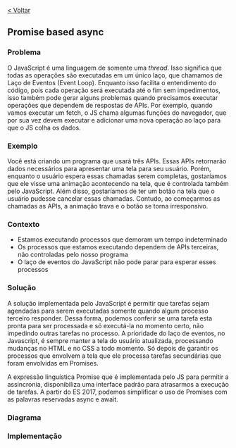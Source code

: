 [< Voltar](/docs/)

## Promise based async

### Problema

O JavaScript é uma linguagem de somente uma _thread_. Isso significa que todas as operações são executadas em um único laço, que chamamos de Laço de Eventos (Event Loop). Enquanto isso facilita o entendimento do código, pois cada operação será executada até o fim sem impedimentos, isso também pode gerar alguns problemas quando precisamos executar operações que dependem de respostas de APIs. Por exemplo, quando vamos executar um fetch, o JS chama algumas funções do navegador, que por sua vez devem executar e adicionar uma nova operação ao laço para que o JS colha os dados.

### Exemplo

Você está criando um programa que usará três APIs. Essas APIs retornarão dados necessários para apresentar uma tela para seu usuário. Porém, enquanto o usuário espera essas chamadas serem completas, gostaríamos que ele visse uma animação acontecendo na tela, que é controlada também pelo JavaScript. Além disso, gostaríamos de ter um botão na tela que o usuário pudesse cancelar essas chamadas. Contudo, ao começarmos as chamadas as APIs, a animação trava e o botão se torna irresponsivo.

### Contexto

- Estamos executando processos que demoram um tempo indeterminado
- Os processos que estamos executando dependem de APIs terceiras, não controladas pelo nosso programa
- O laço de eventos do JavaScript não pode parar para esperar esses processos

### Solução

A solução implementada pelo JavaScript é permitir que tarefas sejam agendadas para serem executadas somente quando algum processo terceiro responder. Dessa forma, podemos conferir se uma tarefa esta pronta para ser processada e só executá-la no momento certo, não impedindo outras tarefas no processo. A prioridade do laço de eventos, no Javascript, é sempre manter a tela do usuário atualizada, processando mudanças no HTML e no CSS a todo momento. Só depois de garantir os processos que envolvem a tela que ele processa tarefas secundárias que foram envolvidas em Promises.

A expressão linguística Promise que é implementada pelo JS para permitir a assincronia, disponibiliza uma interface padrão para atrasarmos a execução de tarefas. A partir do ES 2017, podemos simplificar o uso de Promises com as palavras reservadas async e await.

### Diagrama

### Implementação
